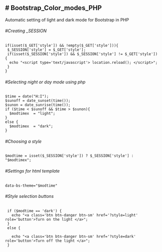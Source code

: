 ## **# Bootstrap_Color_modes_PHP**
Automatic setting of light and dark mode for Bootstrap in PHP

###### #Creating _SESSION

    if(isset($_GET['style']) && !empty($_GET['style'])){
     $_SESSION['style'] = $_GET['style'];
     if(isset($_SESSION['style']) && $_SESSION['style'] != $_GET['style']){
      echo "<script type='text/javascript'> location.reload(); </script>";
     }
    }

###### #Selecting night or day mode using php

    $time = date("H:I");
    $sunoff = date_sunset(time());
    $sunon = date_sunrise(time());
    if ($time < $sunoff && $time > $sunon){
      $modtimex  = "light";
    }
    else {
      $modtimex  = "dark";
    }

###### #Choosing a style

    $modtime = isset($_SESSION['style']) ? $_SESSION['style'] : "$modtimex";

###### #Settings for html template

`data-bs-theme="$modtime"`

###### #Style selection buttons

     if ($modtime == 'dark') {
       echo "<a class='btn btn-danger btn-sm' href='?style=light' role='button'>Turn on the light </a>";
     }
     else {
    
       echo "<a class='btn btn-danger btn-sm' href='?style=dark' role='button'>Turn off the light </a>";
     }
